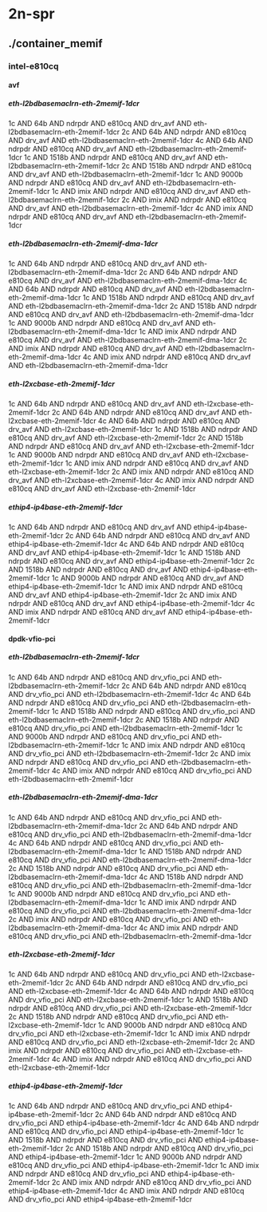 # 2n-spr
## ./container_memif
### intel-e810cq
#### avf
##### eth-l2bdbasemaclrn-eth-2memif-1dcr
1c AND 64b AND ndrpdr AND e810cq AND drv_avf AND eth-l2bdbasemaclrn-eth-2memif-1dcr
2c AND 64b AND ndrpdr AND e810cq AND drv_avf AND eth-l2bdbasemaclrn-eth-2memif-1dcr
4c AND 64b AND ndrpdr AND e810cq AND drv_avf AND eth-l2bdbasemaclrn-eth-2memif-1dcr
1c AND 1518b AND ndrpdr AND e810cq AND drv_avf AND eth-l2bdbasemaclrn-eth-2memif-1dcr
2c AND 1518b AND ndrpdr AND e810cq AND drv_avf AND eth-l2bdbasemaclrn-eth-2memif-1dcr
1c AND 9000b AND ndrpdr AND e810cq AND drv_avf AND eth-l2bdbasemaclrn-eth-2memif-1dcr
1c AND imix AND ndrpdr AND e810cq AND drv_avf AND eth-l2bdbasemaclrn-eth-2memif-1dcr
2c AND imix AND ndrpdr AND e810cq AND drv_avf AND eth-l2bdbasemaclrn-eth-2memif-1dcr
4c AND imix AND ndrpdr AND e810cq AND drv_avf AND eth-l2bdbasemaclrn-eth-2memif-1dcr
##### eth-l2bdbasemaclrn-eth-2memif-dma-1dcr
1c AND 64b AND ndrpdr AND e810cq AND drv_avf AND eth-l2bdbasemaclrn-eth-2memif-dma-1dcr
2c AND 64b AND ndrpdr AND e810cq AND drv_avf AND eth-l2bdbasemaclrn-eth-2memif-dma-1dcr
4c AND 64b AND ndrpdr AND e810cq AND drv_avf AND eth-l2bdbasemaclrn-eth-2memif-dma-1dcr
1c AND 1518b AND ndrpdr AND e810cq AND drv_avf AND eth-l2bdbasemaclrn-eth-2memif-dma-1dcr
2c AND 1518b AND ndrpdr AND e810cq AND drv_avf AND eth-l2bdbasemaclrn-eth-2memif-dma-1dcr
1c AND 9000b AND ndrpdr AND e810cq AND drv_avf AND eth-l2bdbasemaclrn-eth-2memif-dma-1dcr
1c AND imix AND ndrpdr AND e810cq AND drv_avf AND eth-l2bdbasemaclrn-eth-2memif-dma-1dcr
2c AND imix AND ndrpdr AND e810cq AND drv_avf AND eth-l2bdbasemaclrn-eth-2memif-dma-1dcr
4c AND imix AND ndrpdr AND e810cq AND drv_avf AND eth-l2bdbasemaclrn-eth-2memif-dma-1dcr
##### eth-l2xcbase-eth-2memif-1dcr
1c AND 64b AND ndrpdr AND e810cq AND drv_avf AND eth-l2xcbase-eth-2memif-1dcr
2c AND 64b AND ndrpdr AND e810cq AND drv_avf AND eth-l2xcbase-eth-2memif-1dcr
4c AND 64b AND ndrpdr AND e810cq AND drv_avf AND eth-l2xcbase-eth-2memif-1dcr
1c AND 1518b AND ndrpdr AND e810cq AND drv_avf AND eth-l2xcbase-eth-2memif-1dcr
2c AND 1518b AND ndrpdr AND e810cq AND drv_avf AND eth-l2xcbase-eth-2memif-1dcr
1c AND 9000b AND ndrpdr AND e810cq AND drv_avf AND eth-l2xcbase-eth-2memif-1dcr
1c AND imix AND ndrpdr AND e810cq AND drv_avf AND eth-l2xcbase-eth-2memif-1dcr
2c AND imix AND ndrpdr AND e810cq AND drv_avf AND eth-l2xcbase-eth-2memif-1dcr
4c AND imix AND ndrpdr AND e810cq AND drv_avf AND eth-l2xcbase-eth-2memif-1dcr
##### ethip4-ip4base-eth-2memif-1dcr
1c AND 64b AND ndrpdr AND e810cq AND drv_avf AND ethip4-ip4base-eth-2memif-1dcr
2c AND 64b AND ndrpdr AND e810cq AND drv_avf AND ethip4-ip4base-eth-2memif-1dcr
4c AND 64b AND ndrpdr AND e810cq AND drv_avf AND ethip4-ip4base-eth-2memif-1dcr
1c AND 1518b AND ndrpdr AND e810cq AND drv_avf AND ethip4-ip4base-eth-2memif-1dcr
2c AND 1518b AND ndrpdr AND e810cq AND drv_avf AND ethip4-ip4base-eth-2memif-1dcr
1c AND 9000b AND ndrpdr AND e810cq AND drv_avf AND ethip4-ip4base-eth-2memif-1dcr
1c AND imix AND ndrpdr AND e810cq AND drv_avf AND ethip4-ip4base-eth-2memif-1dcr
2c AND imix AND ndrpdr AND e810cq AND drv_avf AND ethip4-ip4base-eth-2memif-1dcr
4c AND imix AND ndrpdr AND e810cq AND drv_avf AND ethip4-ip4base-eth-2memif-1dcr
#### dpdk-vfio-pci
##### eth-l2bdbasemaclrn-eth-2memif-1dcr
1c AND 64b AND ndrpdr AND e810cq AND drv_vfio_pci AND eth-l2bdbasemaclrn-eth-2memif-1dcr
2c AND 64b AND ndrpdr AND e810cq AND drv_vfio_pci AND eth-l2bdbasemaclrn-eth-2memif-1dcr
4c AND 64b AND ndrpdr AND e810cq AND drv_vfio_pci AND eth-l2bdbasemaclrn-eth-2memif-1dcr
1c AND 1518b AND ndrpdr AND e810cq AND drv_vfio_pci AND eth-l2bdbasemaclrn-eth-2memif-1dcr
2c AND 1518b AND ndrpdr AND e810cq AND drv_vfio_pci AND eth-l2bdbasemaclrn-eth-2memif-1dcr
1c AND 9000b AND ndrpdr AND e810cq AND drv_vfio_pci AND eth-l2bdbasemaclrn-eth-2memif-1dcr
1c AND imix AND ndrpdr AND e810cq AND drv_vfio_pci AND eth-l2bdbasemaclrn-eth-2memif-1dcr
2c AND imix AND ndrpdr AND e810cq AND drv_vfio_pci AND eth-l2bdbasemaclrn-eth-2memif-1dcr
4c AND imix AND ndrpdr AND e810cq AND drv_vfio_pci AND eth-l2bdbasemaclrn-eth-2memif-1dcr
##### eth-l2bdbasemaclrn-eth-2memif-dma-1dcr
1c AND 64b AND ndrpdr AND e810cq AND drv_vfio_pci AND eth-l2bdbasemaclrn-eth-2memif-dma-1dcr
2c AND 64b AND ndrpdr AND e810cq AND drv_vfio_pci AND eth-l2bdbasemaclrn-eth-2memif-dma-1dcr
4c AND 64b AND ndrpdr AND e810cq AND drv_vfio_pci AND eth-l2bdbasemaclrn-eth-2memif-dma-1dcr
1c AND 1518b AND ndrpdr AND e810cq AND drv_vfio_pci AND eth-l2bdbasemaclrn-eth-2memif-dma-1dcr
2c AND 1518b AND ndrpdr AND e810cq AND drv_vfio_pci AND eth-l2bdbasemaclrn-eth-2memif-dma-1dcr
4c AND 1518b AND ndrpdr AND e810cq AND drv_vfio_pci AND eth-l2bdbasemaclrn-eth-2memif-dma-1dcr
1c AND 9000b AND ndrpdr AND e810cq AND drv_vfio_pci AND eth-l2bdbasemaclrn-eth-2memif-dma-1dcr
1c AND imix AND ndrpdr AND e810cq AND drv_vfio_pci AND eth-l2bdbasemaclrn-eth-2memif-dma-1dcr
2c AND imix AND ndrpdr AND e810cq AND drv_vfio_pci AND eth-l2bdbasemaclrn-eth-2memif-dma-1dcr
4c AND imix AND ndrpdr AND e810cq AND drv_vfio_pci AND eth-l2bdbasemaclrn-eth-2memif-dma-1dcr
##### eth-l2xcbase-eth-2memif-1dcr
1c AND 64b AND ndrpdr AND e810cq AND drv_vfio_pci AND eth-l2xcbase-eth-2memif-1dcr
2c AND 64b AND ndrpdr AND e810cq AND drv_vfio_pci AND eth-l2xcbase-eth-2memif-1dcr
4c AND 64b AND ndrpdr AND e810cq AND drv_vfio_pci AND eth-l2xcbase-eth-2memif-1dcr
1c AND 1518b AND ndrpdr AND e810cq AND drv_vfio_pci AND eth-l2xcbase-eth-2memif-1dcr
2c AND 1518b AND ndrpdr AND e810cq AND drv_vfio_pci AND eth-l2xcbase-eth-2memif-1dcr
1c AND 9000b AND ndrpdr AND e810cq AND drv_vfio_pci AND eth-l2xcbase-eth-2memif-1dcr
1c AND imix AND ndrpdr AND e810cq AND drv_vfio_pci AND eth-l2xcbase-eth-2memif-1dcr
2c AND imix AND ndrpdr AND e810cq AND drv_vfio_pci AND eth-l2xcbase-eth-2memif-1dcr
4c AND imix AND ndrpdr AND e810cq AND drv_vfio_pci AND eth-l2xcbase-eth-2memif-1dcr
##### ethip4-ip4base-eth-2memif-1dcr
1c AND 64b AND ndrpdr AND e810cq AND drv_vfio_pci AND ethip4-ip4base-eth-2memif-1dcr
2c AND 64b AND ndrpdr AND e810cq AND drv_vfio_pci AND ethip4-ip4base-eth-2memif-1dcr
4c AND 64b AND ndrpdr AND e810cq AND drv_vfio_pci AND ethip4-ip4base-eth-2memif-1dcr
1c AND 1518b AND ndrpdr AND e810cq AND drv_vfio_pci AND ethip4-ip4base-eth-2memif-1dcr
2c AND 1518b AND ndrpdr AND e810cq AND drv_vfio_pci AND ethip4-ip4base-eth-2memif-1dcr
1c AND 9000b AND ndrpdr AND e810cq AND drv_vfio_pci AND ethip4-ip4base-eth-2memif-1dcr
1c AND imix AND ndrpdr AND e810cq AND drv_vfio_pci AND ethip4-ip4base-eth-2memif-1dcr
2c AND imix AND ndrpdr AND e810cq AND drv_vfio_pci AND ethip4-ip4base-eth-2memif-1dcr
4c AND imix AND ndrpdr AND e810cq AND drv_vfio_pci AND ethip4-ip4base-eth-2memif-1dcr